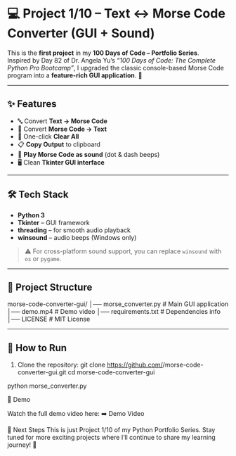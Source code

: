 # 💻 Project 1/10 – Text ↔ Morse Code Converter (GUI + Sound)

This is the **first project** in my **100 Days of Code – Portfolio Series**.  
Inspired by Day 82 of Dr. Angela Yu’s *“100 Days of Code: The Complete Python Pro Bootcamp”*, I upgraded the classic console-based Morse Code program into a **feature-rich GUI application**. 🚀

---

## ✨ Features
- 🔤 Convert **Text → Morse Code**
- 🔡 Convert **Morse Code → Text**
- 🧹 One-click **Clear All**
- 📋 **Copy Output** to clipboard
- 🎵 **Play Morse Code as sound** (dot & dash beeps)
- 🖥️ Clean **Tkinter GUI interface**

---

## 🛠️ Tech Stack
- **Python 3**
- **Tkinter** – GUI framework
- **threading** – for smooth audio playback
- **winsound** – audio beeps (Windows only)

> ⚠️ For cross-platform sound support, you can replace `winsound` with `os` or `pygame`.

---

## 📂 Project Structure
morse-code-converter-gui/
│── morse_converter.py # Main GUI application
│── demo.mp4 # Demo video
│── requirements.txt # Dependencies info
│── LICENSE # MIT License


---

## 🚀 How to Run
1. Clone the repository:
   git clone https://github.com/<your-username>/morse-code-converter-gui.git
   cd morse-code-converter-gui

python morse_converter.py

🎥 Demo

Watch the full demo video here:
➡️ Demo Video

📌 Next Steps
This is just Project 1/10 of my Python Portfolio Series.
Stay tuned for more exciting projects where I’ll continue to share my learning journey! 🚀
